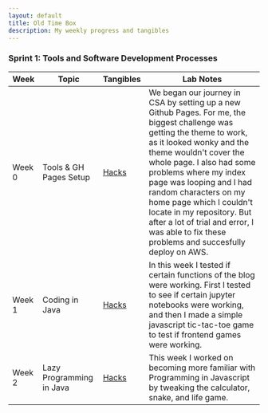 ```yaml
---
layout: default
title: Old Time Box 
description: My weekly progress and tangibles
---
```


### Sprint 1: Tools and Software Development Processes

| Week | Topic | Tangibles | Lab Notes |
|----------|----------|----------|----------|
| Week 0 | Tools & GH Pages Setup | [Hacks](https://github.com/AniCricKet/musical-guacamole/issues/1) | We began our journey in CSA by setting up a new Github Pages. For me, the biggest challenge was getting the theme to work, as it looked wonky and the theme wouldn't cover the whole page. I also had some problems where my index page was looping and I had random characters on my home page which I couldn't locate in my repository. But after a lot of trial and error, I was able to fix these problems and succesfully deploy on AWS.|
| Week 1 | Coding in Java | [Hacks](https://github.com/AniCricKet/musical-guacamole/issues/1) | In this week I tested if certain functions of the blog were working. First I tested to see if certain jupyter notebooks were working, and then I made a simple javascript tic-tac-toe game to test if frontend games were working. |
| Week 2 | Lazy Programming in Java | [Hacks]() | This week I worked on becoming more familiar with Programming in Javascript by tweaking the calculator, snake, and life game.  |


<!-- | Week x | Topic goes here | [Hacks]() | Yet to come! | -->